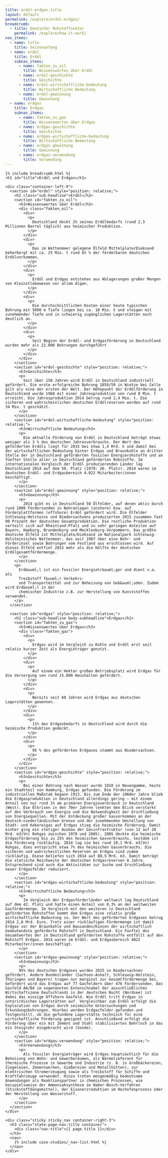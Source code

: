```yaml
---
title: erdol-erdgas.title
layout: default
permalink: /explore/erdol-erdgas/
breadcrumb:
  - title: Deutscher Rohstoffsektor
    permalink: /explore/how-it-work/
nav_items:
  - name: title
    title: Seitenanfang
  - name: erdol
    title: Erdöl
    subnav_items:
      - name: fakten_zu_oil
        title: Wissenswertes über Erdöl
      - name: erdol-geschichte
        title: Geschichte
      - name: erdol-wirtschaftliche-bedeutung
        title: Wirtschaftliche Bedeutung
      - name: erdol-gewinnung
        title: Gewinnung
  - name: erdgas
    title: Erdgas
    subnav_items:
      - name: fakten_zu_gas
        title: Wissenswertes über Erdgas
      - name: erdgas-geschichte
        title: Geschichte
      - name: erdgas-wirtschaftliche-bedeutung
        title: Wirtschaftliche Bedeutung
      - name: erdgas-gewinnung
        title: Gewinnung
      - name: erdgas-verwendung
        title: Verwendung
---
```

<link rel="stylesheet" type="text/css" href="{{ site.baseurl_root }}/css/slick-theme.css"/>
<link rel="stylesheet" type="text/css" href="//cdn.jsdelivr.net/jquery.slick/1.6.0/slick.css"/>

<main class="container-page-wrapper layout-state-pages">
  <section class="container" style="position: relative;">

    {% include breadcrumb.html %}
    <h1 id="title">Erdöl und Erdgas</h1>

    <div class="container-left-9">
      <section id="erdol" style="position: relative;">
        <h2 class="sub-headline">Erdöl</h2>
        <section id="fakten_zu_oil">
          <h3>Wissenswertes über Erdöl</h3>
          <div class="fakten_oil">
            <div>
              <p>
                Deutschland deckt 2% seines Erdölbedarfs (rund 2,3 Millionen Barrel täglich) aus heimischer Produktion.
              </p>
            </div>
            <div>
              <p>
                Das im Wattenmeer gelegene Ölfeld Mittelplate/Dieksand beherbergt mit ca. 25 Mio. t rund 65 % der förderbaren deutschen Erdölvorkommen.
              </p>
            </div>
            <div>
              <p>
                Erdöl und Erdgas entstehen aus Ablagerungen großer Mengen von Kleinstlebewesen vor allem Algen.
              </p>
            </div>
            <div>
              <p>
                Die durchschnittlichen Kosten einer heute typischen Bohrung mit 5000 m Tiefe liegen bei ca. 10 Mio. € und steigen mit zunehmender Tiefe und in schwierig zugänglichen Lagerstätten noch deutlich an.
              </p>
            </div>
            <div>
              <p>
                Seit Beginn der Erdöl- und Erdgasförderung in Deutschland wurden mehr als 22.000 Bohrungen durchgeführt
              </p>
            </div>
          </div>
        </section>
        <section id="erdol-geschichte" style="position: relative;">
          <h3>Geschichte</h3>
          <p>
            Seit über 150 Jahren wird Erdöl in Deutschland industriell gefördert. Die erste erfolgreiche Bohrung 1858/59 in Wietze bei Celle gilt als eine der ersten der Welt. Der Höhepunkt der Erdölförderung in Deutschland wurde 1968 mit einer Jahresproduktion von rund 8 Mio. t erreicht. Die Jahresproduktion 2014 betrug rund 2,4 Mio. t. Die sicheren und wahrscheinlichen deutschen Erdölreserven werden auf rund 34 Mio. t geschätzt.
          </p>
        </section>
        <section id="erdol-wirtschaftliche-bedeutung" style="position: relative;">
          <h3>Wirtschaftliche Bedeutung</h3>
          <p>
            Die aktuelle Förderung von Erdöl in Deutschland beträgt etwas weniger als 3 % des deutschen Jahresverbrauchs. Der Wert des geförderten Erdöls liegt für 2015 bei etwa 1,4 Mrd. € und damit bei der wirtschaftlichen Bedeutung hinter Erdgas und Braunkohle an dritter Stelle der in Deutschland geförderten fossilen Energierohstoffe und an fünfter Stelle aller in Deutschland geförderten Rohstoffe. Im internationalen Vergleich der Erdöl produzierenden Länder lag Deutschland 2014 auf dem 58. Platz (1970: 26. Platz). 2014 waren im deutschen Erdöl- und Erdgasbereich 4.022 Mitarbeiter/innen beschäftigt.
          </p>
        </section>
        <section id="erdol-gewinnung" style="position: relative;">
          <h3>Gewinnung</h3>
          <p>
            2014 gibt es in Deutschland 50 Ölfelder, auf denen aktiv durch rund 1000 Fördersonden in Bohranlagen (onshore) bzw. auf Förderplattformen (offshore) Erdöl gefördert wird. Die Ölfelder Schleswig-Holsteins und Niedersachsens produzierten 2015 zusammen fast 90 Prozent der deutschen Gesamtproduktion. Die restliche Produktion verteilt sich auf Rheinland-Pfalz und zu sehr geringen Anteilen auf Bayern, Hamburg, Brandenburg und Mecklenburg-Vorpommern. Das größte deutsche Ölfeld ist Mittelplate/Dieksand im Nationalpark Schleswig-Holsteinisches Wattenmeer, das seit 1987 über eine Bohr- und Förderinsel sowie Bohrungen vom Festland aus erschlossen wird. Auf dieses Ölfeld entfiel 2015 mehr als die Hälfte der deutschen Erdölgesamtfördermenge.
          </p>
        </section>
        <p>
          Erd&ouml;l ist ein fossiler Energietr&auml;ger und dient v.a. als
          Treibstoff f&uuml;r Verkehrs-
          und Transportmittel und zur Beheizung von Geb&auml;uden. Zudem wird Erd&ouml;l in der
          chemischen Industrie z.B. zur Herstellung von Kunststoffen verwendet.
        </p>
      </section>

      <section id="erdgas" style="position: relative;">
        <h2 class="sub-headline body-subheadline">Erdgas</h2>
        <section id="fakten_zu_gas">
          <h3>Wissenswertes über Erdgas</h3>
          <div class="fakten_gas">
            <div>
              <p>
                Erdgas wird im Vergleich zu Kohle und Erdöl erst seit relativ kurzer Zeit als Energieträger genutzt.
              </p>
            </div>
            <div>
              <p>
                Auf einem ein Hektar großen Betriebsplatz wird Erdgas für die Versorgung von rund 15.000 Haushalten gefördert.
              </p>
            </div>
            <div>
              <p>
                Bereits seit 60 Jahren wird Erdgas aus deutschen Lagerstätten gewonnen.
              </p>
            </div>
            <div>
              <p>
                11% des Erdgasbedarfs in Deutschland wird durch die heimische Produktion gedeckt.
              </p>
            </div>
            <div>
              <p>
                95 % des geförderten Erdgases stammt aus Niedersachsen.
              </p>
            </div>
          </div>
        </section>
        <section id="erdgas-geschichte" style="position: relative;">
          <h3>Geschichte</h3>
          <p>
            Bei einer Bohrung nach Wasser wurde 1910 in Neuengamme, heute ein Stadtteil von Hamburg, Erdgas gefunden. Die Förderung im industriellen Maßstab begann 1913. Bis zum Ende der 1960er Jahre blieb die Erdgasproduktion in Deutschland allerdings gering – mit einem Anteil von nur rund 1% am primären Energieverbrauch in Deutschland (West). Die Ölkrisen in den 70er Jahren lenkten den Blick verstärkt auf den Verbrauch von Energie und die Notwendigkeit der Erschließung von Energiequellen. Mit der Entdeckung großer Gasvorkommen an der deutsch-niederländischen Grenze und der zunehmenden Umstellung von Stadt- und Kokereigas auf Erdgas stieg die heimische Förderung. Damit einher ging ein stetiger Ausbau der Gasinfrastruktur (von 12 auf 20 Mrd. m3(Vn) Rohgas zwischen 1970 und 2005). 2005 deckte die heimische Erdgasförderung bis zu 25% des heimischen Gasverbrauchs. Seitdem ist die Förderung rückläufig. 2014 lag sie bei rund 10,1 Mrd. m3(Vn) Rohgas, dies entspricht etwa 7% des heimischen Gasverbrauchs. Die sicheren und wahrscheinlichen Reserven an Erdgas sind zudem rückläufig. Diese beliefen sich 2014 auf 88,5 Mrd. m3. Damit beträgt die statische Reichweite der deutschen Erdgasreserven 8 Jahre. Entsprechend sind auch die Aktivitäten zur Suche und Erschließung neuer Erdgasfelder reduziert.
          </p>
        </section>
        <section id="erdgas-wirtschaftliche-bedeutung" style="position: relative;">
          <h3>Wirtschaftliche Bedeutung</h3>
          <p>
            Im Vergleich der Erdgasförderländer weltweit lag Deutschland auf dem 42. Platz und hatte einen Anteil von 0,3% an der weltweiten Gasfördermenge. Im Vergleich mit den weiteren in Deutschland geförderten Rohstoffen kommt dem Erdgas eine relativ große wirtschaftliche Bedeutung zu. Der Wert des geförderten Erdgases betrug 2014 2,8 Mrd. Euro. Trotz einer rückläufigen Fördermenge ist damit Erdgas vor der Braunkohle und Bausanden/Kiesen der wirtschaftlich bedeutendste geförderte Rohstoff in Deutschland. Ein Fünftel des Gesamtwertes der in Deutschland geförderten Rohstoffe entfällt auf den Rohstoff Erdgas. 2014 waren im Erdöl- und Erdgasbereich 4022  Mitarbeiter/innen beschäftigt.
          </p>
        </section>
        <section id="erdgas-gewinnung" style="position: relative;">
          <h3>Gewinnung</h3>
          <p>
          95% des deutschen Erdgases wurden 2015 in Niedersachsen gefördert. Andere Bundesländer (Sachsen-Anhalt, Schleswig-Holstein, Thüringen und Bayern) tragen nur marginal zur Gesamtfördermenge bei. Gefördert wird das Erdgas auf 77 Gasfeldern über 476 Fördersonden. Das Gasfeld A6/B4 im sogenannten Entenschnabel der ausschließlichen Wirtschaftszone Deutschlands in der deutschen Bucht (Nordsee) ist dabei das einzige Offshore Gasfeld. Wie Erdöl tritt Erdgas in unterirdischen Lagerstätten auf. Vergleichbar zum Erdöl erfolgt die Exploration von Erdgas durch seismische Untersuchungen und Erkundungsbohrungen. Hierbei werden Erdgasfelder gefunden und festgestellt, ob die gefundene Lagerstätte technisch für eine wirtschaftliche Förderung geeignet ist. Anschließend erfolgt die Förderung über ein mit Zement und Stahl stabilisiertes Bohrloch in das ein Steigrohr eingebracht wird (Sonde).
          </p>
        </section>
        <section id="erdgas-verwendung" style="position: relative;">
          <h3>Verwendung</h3>
          <p>
            Als fossiler Energieträger wird Erdgas hauptsächlich für die Beheizung von Wohn- und Gewerberäumen, als Wärmelieferant für thermische Prozesse in Gewerbe und Industrie (z. B. in Großbäckereien, Ziegeleien, Zementwerken, Gießereien und Metallhütten), zur elektrischen Stromerzeugung sowie als Treibstoff für Schiffe und Kraftfahrzeuge verwendet. Hinzu treten mengenmäßig bedeutsame Anwendungen als Reaktionspartner in chemischen Prozessen, wie beispielsweise der Ammoniaksynthese im Haber-Bosch-Verfahren (Stickstoffdüngemittel), der Eisenerzreduktion im Hochofenprozess oder der Herstellung von Wasserstoff.
          </p>
        </section>
      </section>
    </div>

    <div class="sticky sticky_nav container-right-3">
      <h3 class="state-page-nav-title container">
        <div class="nav-title">{{ page.title }}</div>
      </h3>
      <nav>
        {% include case-studies/_nav-list.html %}
      </nav>
    </div>
  </section>
</main>

<script src="https://ajax.googleapis.com/ajax/libs/jquery/1.12.4/jquery.min.js"></script>
<script type="text/javascript" src="//cdn.jsdelivr.net/jquery.slick/1.6.0/slick.min.js"></script>
<script type="text/javascript" src="{{ site.baseurl_root }}/js/lib/static.min.js" charset="utf-8"></script>

<script type="text/javascript">
    $(document).ready(function(){
      $('.fakten_oil').slick({
        dots: true,
        speed: 500
      });
      $('.fakten_gas').slick({
        dots: true,
        speed: 500
      });
    });
</script>
